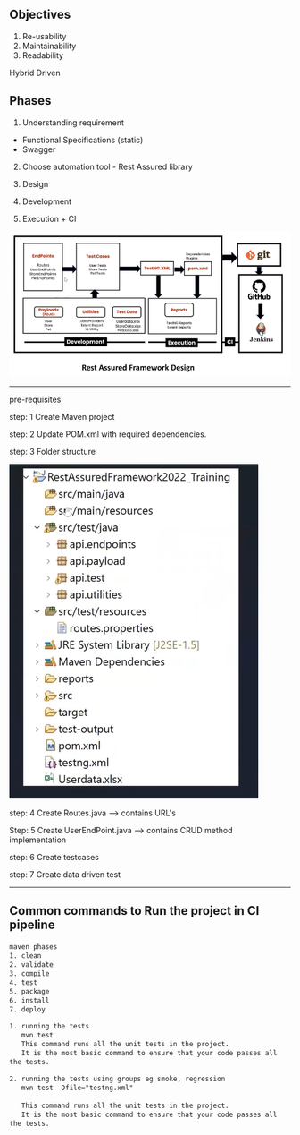Objectives
----------
1. Re-usability
2. Maintainability
3. Readability


Hybrid Driven

Phases
-----------
1. Understanding requirement
- Functional Specifications (static)
- Swagger

2. Choose automation tool - Rest Assured library

3. Design 
4. Development
5. Execution + CI

![img.png](screenshot/img1-Project-Structure.png)

------------------
pre-requisites


step: 1  Create Maven project

step: 2  Update POM.xml with required dependencies.

step: 3  Folder structure

![img.png](screenshot/img2-Folder-Structure.png)

step: 4  Create Routes.java --> contains URL's

Step: 5  Create UserEndPoint.java --> contains CRUD method implementation

step: 6 Create testcases 

step: 7 Create data driven test

-----------

## Common commands to Run the project in CI pipeline
```
maven phases
1. clean
2. validate
3. compile
4. test 
5. package
6. install
7. deploy
```

```
1. running the tests
   mvn test
   This command runs all the unit tests in the project.
   It is the most basic command to ensure that your code passes all the tests.
```
```
2. running the tests using groups eg smoke, regression
   mvn test -Dfile="testng.xml"

   This command runs all the unit tests in the project.
   It is the most basic command to ensure that your code passes all the tests.
```
